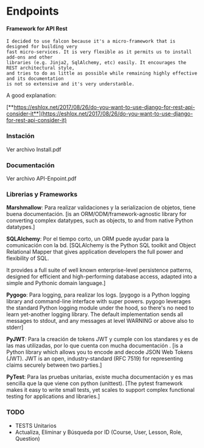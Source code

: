 # Endpoints

#### Framework for API Rest

```
I decided to use falcon because it's a micro-framework that is designed for building very
fast micro-services. It is very flexible as it permits us to install add-ons and other
libraries (e.g. Jinja2, SqlAlchemy, etc) easily. It encourages the REST architectural style,
and tries to do as little as possible while remaining highly effective and its documentation
is not so extensive and it's very understanble.
```

A good explanation:

[**https://eshlox.net/2017/08/26/do-you-want-to-use-django-for-rest-api-consider-it**](https://eshlox.net/2017/08/26/do-you-want-to-use-django-for-rest-api-consider-it)

### Instación

Ver archivo Install.pdf

### Documentación

Ver archivo API-Enpoint.pdf

### Librerias y Frameworks

**Marshmallow**: Para realizar validaciones y la serializacion de objetos, tiene buena documentación. [is an ORM/ODM/framework-agnostic library for converting complex datatypes, such as objects, to and from native Python datatypes.]

**SQLAlchemy**: Por el tiempo corto, un ORM puede ayudar para la comunicación con la bd. [SQLAlchemy is the Python SQL toolkit and Object Relational Mapper that gives application developers the full power and flexibility of SQL.

It provides a full suite of well known enterprise-level persistence patterns, designed for efficient and high-performing database access, adapted into a simple and Pythonic domain language.]

**Pygogo**: Para logging, para realizar los logs. [pygogo is a Python logging library and command-line interface with super powers. pygogo leverages the standard Python logging module under the hood, so there's no need to learn yet-another logging library. The default implementation sends all messages to stdout, and any messages at level WARNING or above also to stderr]


**PyJWT**: Para la creación de tokens JWT y cumple con los standares y es de las mas utilizadas, por lo que cuenta con mucha documentación . [is a Python library which allows you to encode and decode JSON Web Tokens (JWT). JWT is an open, industry-standard (RFC 7519) for representing claims securely between two parties.]

**PyTest**: Para las pruebas unitarias, existe mucha documentación y es mas sencilla que la que viene con python (unittest). [The pytest framework makes it easy to write small tests, yet scales to support complex functional testing for applications and libraries.]

### TODO

- TESTS Unitarios
- Actualiza, Eliminar y Búsqueda por ID (Course, User, Lesson, Role, Question)
